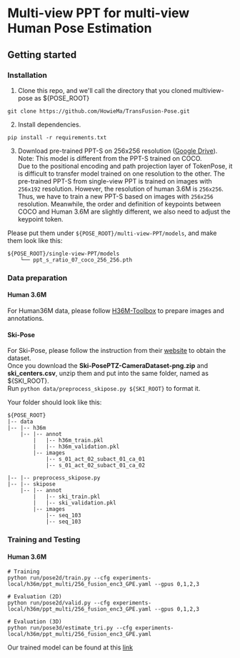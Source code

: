 # Multi-view PPT for multi-view Human Pose Estimation

## Getting started

### Installation

1. Clone this repo, and we'll call the directory that you cloned multiview-pose as ${POSE_ROOT}   
~~~
git clone https://github.com/HowieMa/TransFusion-Pose.git
~~~

2. Install dependencies. 
~~~
pip install -r requirements.txt
~~~

3. Download pre-trained PPT-S on 256x256 resolution ([Google Drive](https://drive.google.com/file/d/17Lpo8F3wiTTvxhXRIlzVx1_3_GSBKsRa/view?usp=sharing)). 
Note: 
This model is different from the PPT-S trained on COCO.   
Due to the positional encoding and path projection layer of TokenPose, it is difficult to transfer model trained on one resolution to the other. 
The pre-trained PPT-S from single-view PPT is trained on images with `256x192` resolution. However, the resolution of human 3.6M is `256x256`. Thus, we have to train a new PPT-S based on images with  `256x256` resolution. 
Meanwhile, the order and definition of keypoints between COCO and Human 3.6M are slightly different, we also need to adjust the keypoint token. 

Please put them under `${POSE_ROOT}/multi-view-PPT/models`, and make them look like this:
~~~
${POSE_ROOT}/single-view-PPT/models
    └── ppt_s_ratio_07_coco_256_256.pth
~~~


### Data preparation
#### Human 3.6M
For Human36M data, please follow [H36M-Toolbox](https://github.com/CHUNYUWANG/H36M-Toolbox) to prepare images and annotations.


#### Ski-Pose
For Ski-Pose, please follow the instruction from their [website](https://www.epfl.ch/labs/cvlab/data/ski-poseptz-dataset/) to obtain the dataset.    
Once you download the **Ski-PosePTZ-CameraDataset-png.zip** and **ski_centers.csv**, unzip them and put into the same folder, named as ${SKI_ROOT}.    
Run `python data/preprocess_skipose.py ${SKI_ROOT}` to format it.   


Your folder should look like this:
~~~
${POSE_ROOT}
|-- data
|-- |-- h36m
    |-- |-- annot
        |   |-- h36m_train.pkl
        |   |-- h36m_validation.pkl
        |-- images
            |-- s_01_act_02_subact_01_ca_01 
            |-- s_01_act_02_subact_01_ca_02

|-- |-- preprocess_skipose.py
|-- |-- skipose  
    |-- |-- annot
        |   |-- ski_train.pkl
        |   |-- ski_validation.pkl
        |-- images
            |-- seq_103 
            |-- seq_103
~~~


### Training and Testing
#### Human 3.6M
~~~
# Training
python run/pose2d/train.py --cfg experiments-local/h36m/ppt_multi/256_fusion_enc3_GPE.yaml --gpus 0,1,2,3

# Evaluation (2D)
python run/pose2d/valid.py --cfg experiments-local/h36m/ppt_multi/256_fusion_enc3_GPE.yaml --gpus 0,1,2,3  

# Evaluation (3D)
python run/pose3d/estimate_tri.py --cfg experiments-local/h36m/ppt_multi/256_fusion_enc3_GPE.yaml
~~~

Our trained model can be found at this [link](https://drive.google.com/drive/folders/1y7ANiDeiIIC2hzrVVndTgYMLDD6Os1HG)




